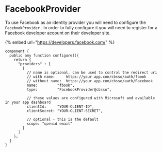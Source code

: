 # FacebookProvider

To use Facebook as an identity provider you will need to configure the `FacebookProvider` . In order to fully configure it you will need to register for a Facebook developer account on their developer site.

{% embed url="https://developers.facebook.com/" %}

```cfscript
component {
  public any function configure(){
    return {
      "providers" : [
        {
          // name is optional, can be used to control the redirect uri
          // with name:     https://your.app.com/cbsso/auth/fbook
          // without name:  https://your.app.com/cbsso/auth/Facebook
          name:         "fbook",
          type:         "FacebookProvider@cbsso",

          // these values are configured with Microsoft and available in your app dashboard
          clientId:     "YOUR-CLIENT-ID",
          clientSecret: "YOUR-CLIENT-SECRET",
          
          // optional - this is the default
          scope: "openid email"
        }
      ]
    };  
  }
}
```
